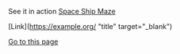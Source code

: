 
See it in action [Space Ship Maze](https://d-subat.github.io/spaceshipmaze/)

[Link](https://example.org/ "title" target="_blank")

[Go to this page](http://somelink.com/?target=_blank)
